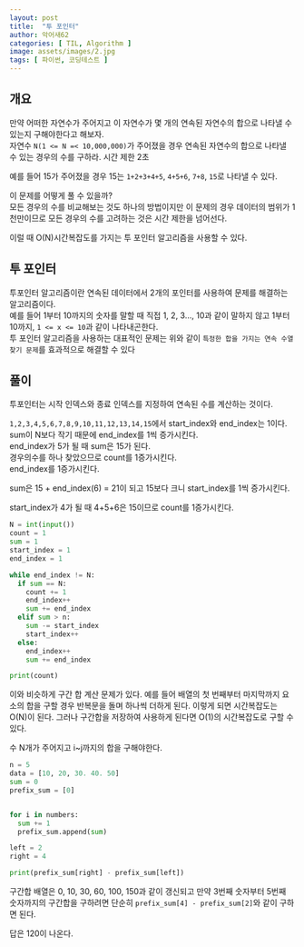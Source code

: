 ```yaml
---
layout: post
title:  "투 포인터"
author: 악어새62
categories: [ TIL, Algorithm ]
image: assets/images/2.jpg
tags: [ 파이썬, 코딩테스트 ]
---
```

## 개요

만약 어떠한 자연수가 주어지고 이 자연수가 몇 개의 연속된 자연수의 합으로 나타낼 수 있는지 구해야한다고 해보자.  
자연수 `N(1 <= N =< 10,000,000)`가 주어졌을 경우 연속된 자연수의 합으로 나타낼 수 있는 경우의 수를 구하라. 시간 제한 2초

예를 들어 15가 주어졌을 경우 15는 `1+2+3+4+5`, `4+5+6`, `7+8`, `15`로 나타낼 수 있다.

이 문제를 어떻게 풀 수 있을까?  
모든 경우의 수를 비교해보는 것도 하나의 방법이지만 이 문제의 경우 데이터의 범위가 1천만이므로 모든 경우의 수를 고려하는 것은 시간 제한을 넘어선다.

이럴 때 O(N)시간복잡도를 가지는 투 포인터 알고리즘을 사용할 수 있다.

## 투 포인터

투포인터 알고리즘이란 연속된 데이터에서 2개의 포인터를 사용하여 문제를 해결하는 알고리즘이다.  
예를 들어 1부터 10까지의 숫자를 말할 때 직접 1, 2, 3..., 10과 같이 말하지 않고 1부터 10까지, `1 <= x <= 10`과 같이 나타내곤한다.  
투 포인터 알고리즘을 사용하는 대표적인 문제는 위와 같이 `특정한 합을 가지는 연속 수열 찾기 문제`를 효과적으로 해결할 수 있다

## 풀이

투포인터는 시작 인덱스와 종료 인덱스를 지정하여 연속된 수를 계산하는 것이다.

`1,2,3,4,5,6,7,8,9,10,11,12,13,14,15`에서 start_index와 end_index는 1이다.  
sum이 N보다 작기 때문에 end_index를 1씩 증가시킨다.  
end_index가 5가 될 때 sum은 15가 된다.  
경우의수를 하나 찾았으므로 count를 1증가시킨다.  
end_index를 1증가시킨다.  

sum은 15 + end_index(6) = 21이 되고 15보다 크니 start_index를 1씩 증가시킨다.

start_index가 4가 될 때 4+5+6은 15이므로 count를 1증가시킨다. 

```python
N = int(input())
count = 1
sum = 1
start_index = 1
end_index = 1

while end_index != N:
  if sum == N:
    count += 1
    end_index++
    sum += end_index
  elif sum > n:
    sum -= start_index
    start_index++
  else:
    end_index++
    sum += end_index

print(count)
```
이와 비슷하게 구간 합 계산 문제가 있다. 
예를 들어 배열의 첫 번째부터 마지막까지 요소의 합을 구할 경우 반복문을 돌며 하나씩 더하게 된다. 이렇게 되면 시간복잡도는 O(N)이 된다. 그러나 구간합을 저장하여 사용하게 된다면 O(1)의 시간복잡도로 구할 수 있다.

수 N개가 주어지고 i~j까지의 합을 구해야한다.  
```python
n = 5
data = [10, 20, 30. 40. 50]
sum = 0
prefix_sum = [0]


for i in numbers:
  sum += 1
  prefix_sum.append(sum)

left = 2
right = 4

print(prefix_sum[right] - prefix_sum[left])
```
구간합 배열은 0, 10, 30, 60, 100, 150과 같이 갱신되고 만약 3번째 숫자부터 5번째 숫자까지의 구간합을 구하려면 단순히
`prefix_sum[4] - prefix_sum[2]`와 같이 구하면 된다. 

답은 120이 나온다.